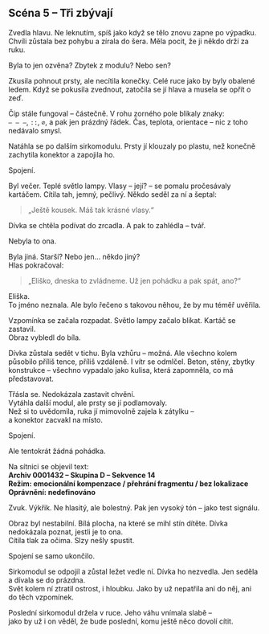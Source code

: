 ## Scéna 5 – Tři zbývají

Zvedla hlavu. Ne leknutím, spíš jako když se tělo znovu zapne po výpadku.  
Chvíli zůstala bez pohybu a zírala do šera. Měla pocit, že ji někdo drží za ruku.

Byla to jen ozvěna? Zbytek z modulu? Nebo sen?

Zkusila pohnout prsty, ale necítila konečky. Celé ruce jako by byly obalené ledem. Když se pokusila zvednout, zatočila se jí hlava a musela se opřít o zeď.

Čip stále fungoval – částečně. V rohu zorného pole blikaly znaky:  
`– – –`, `::`, `∅`, a pak jen prázdný řádek. Čas, teplota, orientace – nic z toho nedávalo smysl.

Natáhla se po dalším sirkomodulu. Prsty jí klouzaly po plastu, než konečně zachytila konektor a zapojila ho.

Spojení.

Byl večer. Teplé světlo lampy. Vlasy – její? – se pomalu pročesávaly kartáčem. Cítila tah, jemný, pečlivý. Někdo seděl za ní a šeptal:  
> „Ještě kousek. Máš tak krásné vlasy.“

Dívka se chtěla podívat do zrcadla. A pak to zahlédla – tvář.

Nebyla to ona.

Byla jiná. Starší? Nebo jen… někdo jiný?  
Hlas pokračoval:  
> „Eliško, dneska to zvládneme. Už jen pohádku a pak spát, ano?“

Eliška.  
To jméno neznala. Ale bylo řečeno s takovou něhou, že by mu téměř uvěřila.

Vzpomínka se začala rozpadat. Světlo lampy začalo blikat. Kartáč se zastavil.  
Obraz vybledl do bíla.

Dívka zůstala sedět v tichu. Byla vzhůru – možná. Ale všechno kolem působilo příliš tence, příliš vzdáleně. I vítr se odmlčel. Beton, stěny, zbytky konstrukce – všechno vypadalo jako kulisa, která zapomněla, co má představovat.

Třásla se. Nedokázala zastavit chvění.  
Vytáhla další modul, ale prsty se jí podlamovaly.  
Než si to uvědomila, ruka jí mimovolně zajela k zátylku –  
a konektor zacvakl na místo.

Spojení.

Ale tentokrát žádná pohádka.

Na sítnici se objevil text:  
**Archiv 0001432 – Skupina D – Sekvence 14**  
**Režim: emocionální kompenzace / přehrání fragmentu / bez lokalizace**  
**Oprávnění: nedefinováno**

Zvuk. Výkřik. Ne hlasitý, ale bolestný. Pak jen vysoký tón – jako test signálu.

Obraz byl nestabilní. Bílá plocha, na které se mihl stín dítěte. Dívka nedokázala poznat, jestli je to ona.  
Cítila tlak za očima. Slzy nešly spustit.

Spojení se samo ukončilo.

Sirkomodul se odpojil a zůstal ležet vedle ní. Dívka ho nezvedla. Jen seděla a dívala se do prázdna.  
Svět kolem ní ztratil ostrost, i hloubku. Jako by už nepatřila ani do něj, ani do těch vzpomínek.

Poslední sirkomodul držela v ruce. Jeho váhu vnímala slabě –  
jako by už i on věděl, že bude poslední, komu ještě něco dovolí cítit.
